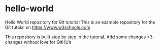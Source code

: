 # hello-world
Hello World repository for Git tutorial
This is an example repository for the Git tutoial on https://www.w3schools.com

This repository is built step by step in the tutorial.
Add some changes <3
changes without love for GitHUb
